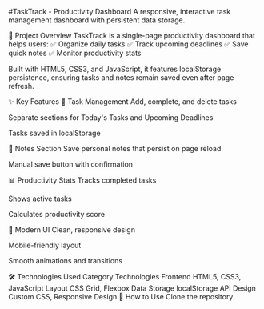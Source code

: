 #TaskTrack - Productivity Dashboard
A responsive, interactive task management dashboard with persistent data storage.



📌 Project Overview
TaskTrack is a single-page productivity dashboard that helps users:
✅ Organize daily tasks
✅ Track upcoming deadlines
✅ Save quick notes
✅ Monitor productivity stats

Built with HTML5, CSS3, and JavaScript, it features localStorage persistence, ensuring tasks and notes remain saved even after page refresh.

✨ Key Features
📝 Task Management
Add, complete, and delete tasks

Separate sections for Today's Tasks and Upcoming Deadlines

Tasks saved in localStorage

📒 Notes Section
Save personal notes that persist on page reload

Manual save button with confirmation

📊 Productivity Stats
Tracks completed tasks

Shows active tasks

Calculates productivity score

🎨 Modern UI
Clean, responsive design

Mobile-friendly layout

Smooth animations and transitions

🛠️ Technologies Used
Category	Technologies
Frontend	HTML5, CSS3, JavaScript
Layout	CSS Grid, Flexbox
Data Storage	localStorage API
Design	Custom CSS, Responsive Design
🚀 How to Use
Clone the repository







